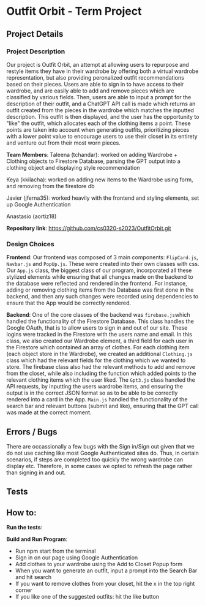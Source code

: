 # Outfit Orbit - Term Project
## Project Details 
### Project Description
Our project is Outfit Orbit, an attempt at allowing users to repurpose and restyle items they have in their wardrobe by offering both a virtual wardrobe representation, but also providing peronalized outfit recommendations based on their pieces. Users are able to sign in to have access to their wardrobe, and are easily able to add and remove pieces which are classified by various fields. Then, users are able to input a prompt for the description of their outfit, and a ChatGPT API call is made which returns an outfit created from the pieces in the wardrobe which matches the inputted description. This outfit is then displayed, and the user has the opportunity to "like" the outfit, which allocates each of the clothing items a point. These points are taken into account when generating outfits, prioritizing pieces with a lower point value to encourage users to use their closet in its entirety and venture out from their most worn pieces. 

**Team Members**: 
Taleena (tchandar): worked on adding Wardrobe + Clothing objects to Firestore Database, parsing the GPT output into a clothing object and displaying style recommendation 

Keya (kkilacha): worked on adding new items to the Wardrobe using form, and removing from the firestore db

Javier (jferna35): worked heavily with the frontend and styling elements, set up Google Authentication 

Anastasio (aortiz18)

**Repository link**: https://github.com/cs0320-s2023/OutfitOrbit.git

### Design Choices 

**Frontend**: Our frontend was composed of 3 main components: `FlipCard.js`, `Navbar.js` and `PopUp.js`. These were created into their own classes with css. Our `App.js` class, the biggest class of our program, incorporated all these stylized elements while ensuring that all changes made on the backend to the database were reflected and rendered in the frontend. For instance, adding or removing clothing items from the Database was first done in the backend, and then any such changes were recorded using dependencies to ensure that the App would be correctly rendered. 

**Backend**: One of the core classes of the backend was `firebase.js`which handled the functionality of the Firestore Database. This class handles the Google OAuth, that is to allow users to sign in and out of our site. These logins were tracked in the Firestore with the users name and email. In this class, we also created our Wardrobe element, a third field for each user in the Firestore which contained an array of clothes. For each clothing item (each object store in the Wardrobe), we created an additional `Clothing.js` class which had the relevant fields for the clothing which we wanted to store. The firebase class also had the relevant methods to add and remove from the closet, while also including the function which added points to the relevant clothing items which the user liked. The `Gpt3.js` class handled the API requests, by inputting the users wardrobe items, and ensuring the output is in the correct JSON format so as to be able to be correctly rendered into a card in the App. `Main.js` handled the functionality of the search bar and relevant buttons (submit and like), ensuring that the GPT call was made at the correct moment. 

## Errors / Bugs 

There are occassionally a few bugs with the Sign in/Sign out given that we do not use caching like most Google Authenticated sites do. Thus, in certain scenarios, if steps are completed too quickly the wrong wardrobe can display etc. Therefore, in some cases we opted to refresh the page rather than signing in and out. 

## Tests 


## How to: 

**Run the tests**: 

**Build and Run Program**: 
- Run npm start from the terminal 
- Sign in on our page using Google Authentication 
- Add clothes to your wardrobe using the Add to Closet Popup form 
- When you want to generate an outfit, input a prompt into the Search Bar and hit search 
- If you want to remove clothes from your closet, hit the x in the top right corner 
- If you like one of the suggested outfits: hit the like button 
